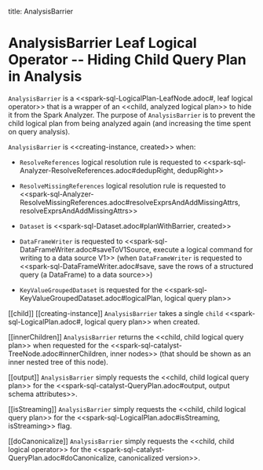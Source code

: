 title: AnalysisBarrier

# AnalysisBarrier Leaf Logical Operator -- Hiding Child Query Plan in Analysis

`AnalysisBarrier` is a <<spark-sql-LogicalPlan-LeafNode.adoc#, leaf logical operator>> that is a wrapper of an <<child, analyzed logical plan>> to hide it from the Spark Analyzer. The purpose of `AnalysisBarrier` is to prevent the child logical plan from being analyzed again (and increasing the time spent on query analysis).

`AnalysisBarrier` is <<creating-instance, created>> when:

* `ResolveReferences` logical resolution rule is requested to <<spark-sql-Analyzer-ResolveReferences.adoc#dedupRight, dedupRight>>

* `ResolveMissingReferences` logical resolution rule is requested to <<spark-sql-Analyzer-ResolveMissingReferences.adoc#resolveExprsAndAddMissingAttrs, resolveExprsAndAddMissingAttrs>>

* `Dataset` is <<spark-sql-Dataset.adoc#planWithBarrier, created>>

* `DataFrameWriter` is requested to <<spark-sql-DataFrameWriter.adoc#saveToV1Source, execute a logical command for writing to a data source V1>> (when `DataFrameWriter` is requested to <<spark-sql-DataFrameWriter.adoc#save, save the rows of a structured query (a DataFrame) to a data source>>)

* `KeyValueGroupedDataset` is requested for the <<spark-sql-KeyValueGroupedDataset.adoc#logicalPlan, logical query plan>>

[[child]]
[[creating-instance]]
`AnalysisBarrier` takes a single `child` <<spark-sql-LogicalPlan.adoc#, logical query plan>> when created.

[[innerChildren]]
`AnalysisBarrier` returns the <<child, child logical query plan>> when requested for the <<spark-sql-catalyst-TreeNode.adoc#innerChildren, inner nodes>> (that should be shown as an inner nested tree of this node).

[[output]]
`AnalysisBarrier` simply requests the <<child, child logical query plan>> for the <<spark-sql-catalyst-QueryPlan.adoc#output, output schema attributes>>.

[[isStreaming]]
`AnalysisBarrier` simply requests the <<child, child logical query plan>> for the <<spark-sql-LogicalPlan.adoc#isStreaming, isStreaming>> flag.

[[doCanonicalize]]
`AnalysisBarrier` simply requests the <<child, child logical operator>> for the <<spark-sql-catalyst-QueryPlan.adoc#doCanonicalize, canonicalized version>>.
